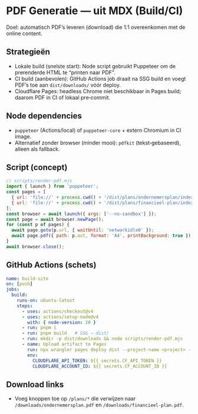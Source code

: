 # PDF Generatie — uit MDX (Build/CI)

Doel: automatisch PDF’s leveren (download) die 1:1 overeenkomen met de online content.

## Strategieën
- Lokale build (snelste start): Node script gebruikt Puppeteer om de prerenderde HTML te “printen naar PDF”.
- CI build (aanbevolen): GitHub Actions job draait na SSG build en voegt PDF’s toe aan `dist/downloads/` vóór deploy.
- Cloudflare Pages: headless Chrome niet beschikbaar in Pages build; daarom PDF in CI of lokaal pre‑commit.

## Node dependencies
- `puppeteer` (Actions/local) of `puppeteer-core` + extern Chromium in CI image.
- Alternatief zonder browser (minder mooi): `pdfkit` (tekst‑gebaseerd), alleen als fallback.

## Script (concept)
```js
// scripts/render-pdf.mjs
import { launch } from 'puppeteer';
const pages = [
  { url: 'file://' + process.cwd() + '/dist/plans/ondernemersplan/index.html', out: 'dist/downloads/ondernemersplan.pdf' },
  { url: 'file://' + process.cwd() + '/dist/plans/financieel-plan/index.html', out: 'dist/downloads/financieel-plan.pdf' }
];
const browser = await launch({ args: ['--no-sandbox'] });
const page = await browser.newPage();
for (const p of pages) {
  await page.goto(p.url, { waitUntil: 'networkidle0' });
  await page.pdf({ path: p.out, format: 'A4', printBackground: true });
}
await browser.close();
```

## GitHub Actions (schets)
```yaml
name: build-site
on: [push]
jobs:
  build:
    runs-on: ubuntu-latest
    steps:
      - uses: actions/checkout@v4
      - uses: actions/setup-node@v4
        with: { node-version: 20 }
      - run: pnpm i
      - run: pnpm build   # SSG → dist/
      - run: mkdir -p dist/downloads && node scripts/render-pdf.mjs
      - name: Upload artifact to Pages
        run: npx wrangler pages deploy dist --project-name <project> --branch ${{ github.ref_name }}
        env:
          CLOUDFLARE_API_TOKEN: ${{ secrets.CF_API_TOKEN }}
          CLOUDFLARE_ACCOUNT_ID: ${{ secrets.CF_ACCOUNT_ID }}
```

## Download links
- Voeg knoppen toe op `/plans/*` die verwijzen naar `/downloads/ondernemersplan.pdf` en `/downloads/financieel-plan.pdf`.
